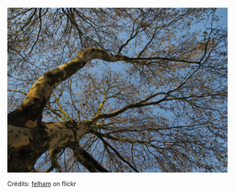 ![Aymeric](/images/2021-10-27.jpg)

Crédits: [felham](https://www.flickr.com/people/felham/) on flickr